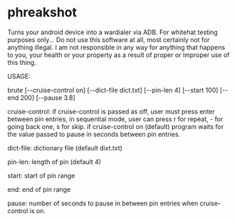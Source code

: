 # phreakshot
Turns your android device into a wardialer via ADB. For whitehat testing purposes only... Do not use this software at all, most certainly not for anything illegal.
I am not responsible in any way for anything that happens to you, your health or your property as a result of proper or improper use of this thing.

USAGE:


brute [--cruise-control on] [--dict-file dict.txt] [--pin-len 4] [--start 100] [--end 200] [--pause 3.8]

cruise-control: if cruise-control is passed as off, user must press enter between pin entries, in sequential mode, 
user can press r for repeat, - for going back one, s for skip. if cruise-control on (default) program waits for
the value passed to pause in seconds between pin entries.



dict-file: dictionary file (default dixt.txt)

pin-len: length of pin (default 4)

start: start of pin range

end: end of pin range

pause: number of seconds to pause in between pin entries when cruise-control is on.



